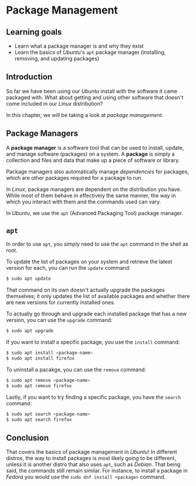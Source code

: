 # Package Management

## Learning goals

- Learn what a package manager is and why they exist
- Learn the basics of *Ubuntu*'s `apt` package manager (installing, removing, and updating packages)

## Introduction

So far we have been using our *Ubuntu* install with the software it came packaged with. What about getting and using other software that doesn't come included in our *Linux* distribution?

In this chapter, we will be taking a look at *package management*. 

## Package Managers

A **package manager** is a software tool that can be used to install, update, and manage software (packages) on a system. A **package** is simply a collection and files and data that make up a piece of software or library. 

Package managers also automatically manage *dependencies* for packages, which are other packages required for a package to run.

In *Linux*, package managers are dependent on the distribution you have. While most of them behave in effectively the same manner, the way in which you interact with them and the commands used can vary.

In *Ubuntu*, we use the `apt` (Advanced Packaging Tool) package manager.

## `apt`

In order to use `apt`, you simply need to use the `apt` command in the shell as root.

To update the list of packages on your system and retrieve the latest version for each, you can run the `update` command:

```bash
$ sudo apt update
```

That command on its own doesn't actually upgrade the packages themselves; it only updates the list of available packages and whether there are new versions for currently installed ones.

To actually go through and upgrade each installed package that has a new version, you can use the `upgrade` command:

```bash
$ sudo apt upgrade
```

If you want to install a specific package, you use the `install` command:

```bash
$ sudo apt install <package-name>
$ sudo apt install firefox
```

To uninstall a pacakge, you can use the `remove` command:

```bash
$ sudo apt remove <package-name>
$ sudo apt remove firefox
```

Lastly, if you want to try finding a specific package, you have the `search` command:

```bash
$ sudo apt search <package-name>
$ sudo apt search firefox
```

## Conclusion

That covers the basics of package management in *Ubuntu*! In different distros, the way to install packages is most likely going to be different, unless it is another distro that also uses `apt`, such as *Debian*. That being said, the commands still remain similar. For instance, to install a package in *Fedora* you would use the `sudo dnf install <package>` command.